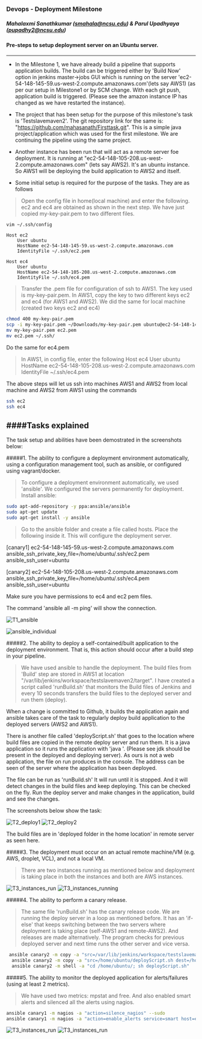### Devops - Deployment Milestone    


##### Mahalaxmi Sanathkumar (smahala@ncsu.edu)  & Parul Upadhyaya (pupadhy2@ncsu.edu)


#### Pre-steps to setup deployment server on an Ubuntu server.
--------------------------------------------------------------

* In the Milestone 1, we have already build a pipeline that supports application builds.   The build can be triggered either by 'Build Now' option in jenkins master->jobs GUI which is running on the server 'ec2-54-148-145-59.us-west-2.compute.amazonaws.com'(lets say AWS1) (as per our 
setup in Milestone1 or by SCM change. With each git push, application build is triggered. (Please see the amazon instance IP has changed as we have restarted the instance).

* The project that has been setup for the purpose of this milestone's task is 'Testslavemaven2'. The git repository link for the same is: "https://github.com/mahasanath/Firsttask.git". This is a simple java project/application which was used for the first milestone. We are continuing the pipeline using the same project.

* Another instance has been run that will act as a remote server foe deployment. It is running at "ec2-54-148-105-208.us-west-2.compute.amazonaws.com" (lets say AWS2). It's an ubuntu instance.
So AWS1 will be deploying the build application to AWS2 and itself.

* Some initial setup is required for the purpose of the tasks. They are as follows 

> Open the config file in home(local machine) and enter the following. ec2 and ec4 are obtained as shown in the next step. We have just copied my-key-pair.pem to two different files.
  
  ```bash
vim ~/.ssh/config
```
    Host ec2
        User ubuntu
        HostName ec2-54-148-145-59.us-west-2.compute.amazonaws.com
        IdentityFile ~/.ssh/ec2.pem

    Host ec4
        User ubuntu
        HostName ec2-54-148-105-208.us-west-2.compute.amazonaws.com
        IdentityFile ~/.ssh/ec4.pem

> Transfer the .pem file for configuration of ssh to AWS1. The key used is my-key-pair.pem. In AWS1, copy the key to two different keys ec2 and ec4 (for AWS1 and AWS2). We did the same for local machine (created two keys ec2 and ec4)
 ```bash
chmod 400 my-key-pair.pem
scp -i my-key-pair.pem ~/Downloads/my-key-pair.pem ubuntu@ec2-54-148-145-59.us-west-2.compute.amazonaws.com:./
mv my-key-pair.pem ec2.pem
mv ec2.pem ~/.ssh/
```
Do the same for ec4.pem

> In AWS1, in config file, enter the following
   Host ec4
        User ubuntu
        HostName ec2-54-148-105-208.us-west-2.compute.amazonaws.com
        IdentityFile ~/.ssh/ec4.pem

The above steps will let us ssh into machines AWS1 and AWS2 from local machine and AWS2 from AWS1 using the commands

  ```bash
ssh ec2
ssh ec4
```

####Tasks explained
-------------------

The task setup and abilities have been demostrated in the screenshots below:

#####1. The ability to configure a deployment environment automatically, using a configuration management tool, such as ansible, or configured using vagrant/docker.

> To configure a deployment environment automatically, we used 'ansible'. We configured the servers permanently for deployment. Install ansible:

```bash
sudo apt-add-repository -y ppa:ansible/ansible
sudo apt-get update
sudo apt-get install -y ansible
```

  
> Go to the ansible folder and create a file called hosts. Place the following inside it. This will configure the deployment server.

[canary1]
ec2-54-148-145-59.us-west-2.compute.amazonaws.com       ansible_ssh_private_key_file=/home/ubuntu/.ssh/ec2.pem    ansible_ssh_user=ubuntu

[canary2]
ec2-54-148-105-208.us-west-2.compute.amazonaws.com      ansible_ssh_private_key_file=/home/ubuntu/.ssh/ec4.pem    ansible_ssh_user=ubuntu

Make sure you have permissions to ec4 and ec2 pem files. 

The command 'ansible all -m ping' will show the connection. 

 ![T1_ansible]() 

 ![ansible_individual]()


#####2. The ability to deploy a self-contained/built application to the deployment environment. That is, this action should occur after a build step in your pipeline.

> We have used ansible to handle the deployment. The build files from 'Build' step are stored in AWS1 at location "/var/lib/jenkins/workspace/testslavemaven2/target". I have created a script called 'runBuild.sh' that monitors the Build files of Jenkins and every 10 seconds transfers the build files to the deployed server and run them (deploy). 

When a change is committed to Github, it builds the application again and ansible takes care of the task to regularly deploy build application to the deployed servers (AWS2 and AWS1). 

There is another file called 'deployScript.sh' that goes to the location where build files are copied in the remote deploy server and run them. It is a java application so it runs the application with 'java <App name>'. (Please see jdk should be present in the deployed and deploying server). As ours is not a web application, the file on run produces in the console. The address can be seen of the server where the application has been deployed.

The file can be run as 'runBuild.sh' It will run until it is stopped. And it will detect changes in the build files and keep deploying. This can be checked on the fly. Run the deploy server and make changes in the application, build and see the changes.

The screenshots below show the task:

 ![T2_deploy1]()
 ![T2_deploy2]()

The build files are in 'deployed folder in the home location' in remote server as seen here.


#####3. The deployment must occur on an actual remote machine/VM (e.g. AWS, droplet, VCL), and not a local VM.
> There are two instances running as mentioned below and deployment is taking place in both the instances and both are AWS instances. 

![T3_instances_run]()
![T3_instances_running]()


#####4. The ability to perform a canary release.
>  The same file 'runBuild.sh' has the canary release code.
  We are running the deploy server in a loop as mentioned before. It has an 'if-else' that keeps switching between the two servers where deployment is taking place (self-AWS1 and remote-AWS2). And releases are made alternatively. The program checks for previous deployed server and next time runs the other server and vice versa.

```bash
 ansible canary2 -m copy -a "src=/var/lib/jenkins/workspace/testslavemaven2/target dest=/home/ubuntu/deployed/"
  ansible canary2 -m copy -a "src=/home/ubuntu/deployScript.sh dest=/home/ubuntu/"
  ansible canary2 -m shell -a "cd /home/ubuntu/; sh deployScript.sh"

```


#####5. The ability to monitor the deployed application for alerts/failures (using at least 2 metrics).
> We have used two metrics: mpstat and free. And also enabled smart alerts and silenced all the alerts using nagios.

```bash
ansible canary1 -m nagios -a "action=silence_nagios" --sudo
ansible canary1 -m nagios -a "action=enable_alerts service=smart host=ec2-54-148-105-208.us-west-2.compute.amazonaws.com" --sudo

  ```     

![T3_instances_run]()
![T3_instances_run]()
 

 
